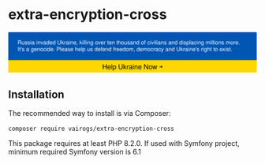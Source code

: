# extra-encryption-cross

[![Stand With Ukraine](https://raw.githubusercontent.com/vshymanskyy/StandWithUkraine/main/banner2-direct.svg)](https://vshymanskyy.github.io/StandWithUkraine)

Installation
------------

The recommended way to install is via Composer:

```
composer require vairogs/extra-encryption-cross
```

This package requires at least PHP 8.2.0. If used with Symfony project, minimum required Symfony version is 6.1

